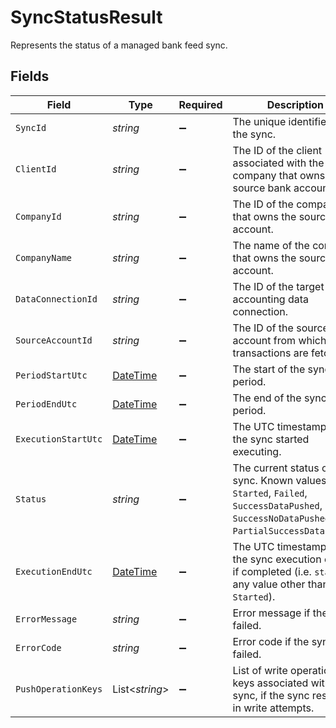 # SyncStatusResult

Represents the status of a managed bank feed sync.


## Fields

| Field                                                                                                                                         | Type                                                                                                                                          | Required                                                                                                                                      | Description                                                                                                                                   | Example                                                                                                                                       |
| --------------------------------------------------------------------------------------------------------------------------------------------- | --------------------------------------------------------------------------------------------------------------------------------------------- | --------------------------------------------------------------------------------------------------------------------------------------------- | --------------------------------------------------------------------------------------------------------------------------------------------- | --------------------------------------------------------------------------------------------------------------------------------------------- |
| `SyncId`                                                                                                                                      | *string*                                                                                                                                      | :heavy_minus_sign:                                                                                                                            | The unique identifier for the sync.                                                                                                           |                                                                                                                                               |
| `ClientId`                                                                                                                                    | *string*                                                                                                                                      | :heavy_minus_sign:                                                                                                                            | The ID of the client associated with the company that owns the source bank account.                                                           |                                                                                                                                               |
| `CompanyId`                                                                                                                                   | *string*                                                                                                                                      | :heavy_minus_sign:                                                                                                                            | The ID of the company that owns the source bank account.                                                                                      |                                                                                                                                               |
| `CompanyName`                                                                                                                                 | *string*                                                                                                                                      | :heavy_minus_sign:                                                                                                                            | The name of the company that owns the source bank account.                                                                                    |                                                                                                                                               |
| `DataConnectionId`                                                                                                                            | *string*                                                                                                                                      | :heavy_minus_sign:                                                                                                                            | The ID of the target accounting data connection.                                                                                              |                                                                                                                                               |
| `SourceAccountId`                                                                                                                             | *string*                                                                                                                                      | :heavy_minus_sign:                                                                                                                            | The ID of the source bank account from which transactions are fetched.                                                                        |                                                                                                                                               |
| `PeriodStartUtc`                                                                                                                              | [DateTime](https://learn.microsoft.com/en-us/dotnet/api/system.datetime?view=net-5.0)                                                         | :heavy_minus_sign:                                                                                                                            | The start of the sync period.                                                                                                                 |                                                                                                                                               |
| `PeriodEndUtc`                                                                                                                                | [DateTime](https://learn.microsoft.com/en-us/dotnet/api/system.datetime?view=net-5.0)                                                         | :heavy_minus_sign:                                                                                                                            | The end of the sync period.                                                                                                                   |                                                                                                                                               |
| `ExecutionStartUtc`                                                                                                                           | [DateTime](https://learn.microsoft.com/en-us/dotnet/api/system.datetime?view=net-5.0)                                                         | :heavy_minus_sign:                                                                                                                            | The UTC timestamp when the sync started executing.                                                                                            |                                                                                                                                               |
| `Status`                                                                                                                                      | *string*                                                                                                                                      | :heavy_minus_sign:                                                                                                                            | The current status of the sync. Known values are `Started`, `Failed`, `SuccessDataPushed`, `SuccessNoDataPushed`, `PartialSuccessDataPushed`. | SuccessDataPushed                                                                                                                             |
| `ExecutionEndUtc`                                                                                                                             | [DateTime](https://learn.microsoft.com/en-us/dotnet/api/system.datetime?view=net-5.0)                                                         | :heavy_minus_sign:                                                                                                                            | The UTC timestamp when the sync execution ended, if completed (i.e. `status` is any value other than `Started`).                              |                                                                                                                                               |
| `ErrorMessage`                                                                                                                                | *string*                                                                                                                                      | :heavy_minus_sign:                                                                                                                            | Error message if the sync failed.                                                                                                             |                                                                                                                                               |
| `ErrorCode`                                                                                                                                   | *string*                                                                                                                                      | :heavy_minus_sign:                                                                                                                            | Error code if the sync failed.                                                                                                                |                                                                                                                                               |
| `PushOperationKeys`                                                                                                                           | List<*string*>                                                                                                                                | :heavy_minus_sign:                                                                                                                            | List of write operation keys associated with the sync, if the sync resulted in write attempts.                                                |                                                                                                                                               |